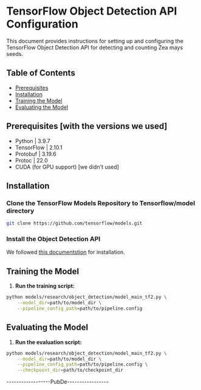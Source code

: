 
# TensorFlow Object Detection API Configuration

This document provides instructions for setting up and configuring the TensorFlow Object Detection API for detecting and counting Zea mays seeds.

## Table of Contents

- [Prerequisites](#prerequisites)
- [Installation](#installation)
- [Training the Model](#training-the-model)
- [Evaluating the Model](#evaluating-the-model)

## Prerequisites [with the versions we used]

- Python | 3.9.7
- TensorFlow | 2.10.1
- Protobuf | 3.19.6
- Protoc | 22.0
- CUDA (for GPU support) [we didn't used]

## Installation

### Clone the TensorFlow Models Repository to Tensorflow/model directory

```bash
git clone https://github.com/tensorflow/models.git

```

### Install the Object Detection API

We followed [this documentstion](https://tensorflow-object-detection-api-tutorial.readthedocs.io/en/latest/install.html) for installation.

## Training the Model

1. **Run the training script:**

```bash
python models/research/object_detection/model_main_tf2.py \
    --model_dir=path/to/model_dir \
    --pipeline_config_path=path/to/pipeline.config
```

## Evaluating the Model

1. **Run the evaluation script:**

```bash
python models/research/object_detection/model_main_tf2.py \
    --model_dir=path/to/model_dir \
    --pipeline_config_path=path/to/pipeline.config \
    --checkpoint_dir=path/to/checkpoint_dir
```


------------------PubDe-----------------
